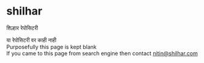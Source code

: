 # shilhar
शिल्हार रेपोसिटरी

या रेपोसिटरी वर काही नाही<br/>
Purposefully this page is kept blank<br/>
If you came to this page from search engine then contact nitin@shilhar.com
